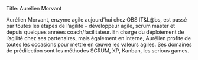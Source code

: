 Title: Aurélien Morvant

Aurélien Morvant, enzyme agile aujourd’hui chez OBS IT&L@bs, est passé par toutes les étapes de l’agilité – développeur agile, scrum master et depuis quelques années coach/facilitateur.
En charge du déploiement de l’agilité chez ses partenaires, mais également en interne, Aurélien profite de toutes les occasions pour mettre en œuvre les valeurs agiles.
Ses domaines de prédilection sont les méthodes SCRUM, XP, Kanban, les serious games.
